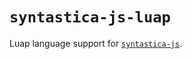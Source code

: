 # `syntastica-js-luap`

Luap language support for
[`syntastica-js`](https://www.npmjs.com/package/@syntastica/core).
